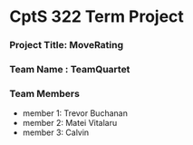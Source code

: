 # CptS 322 Term Project
### Project Title: MoveRating
### Team Name : TeamQuartet
### Team Members 
* member 1:
Trevor Buchanan
* member 2:
Matei Vitalaru
* member 3:
Calvin